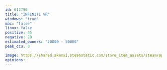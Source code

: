 ```yaml
---
id: 612790
title: "INFINITI VR"
windows: "true"
mac: "false"
linux: false
positive: 45
negative: 20
estimated_owners: "20000 - 50000"
peak_ccu: 0

image: https://shared.akamai.steamstatic.com/store_item_assets/steam/apps/612790/header.jpg?t=1491282692
opinions:
---
```

